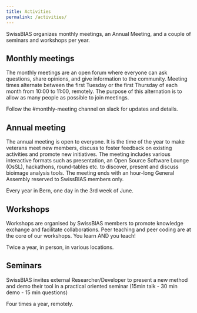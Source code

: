 ```yaml
---
title: Activities
permalink: /activities/
---
```


SwissBIAS organizes monthly meetings, an Annual Meeting, and a couple of seminars and workshops per year.

## Monthly meetings

The monthly meetings are an open forum where everyone can ask questions, share opinions, and give information to the community. Meeting times alternate between the first Tuesday or the first Thursday of each month from 10:00 to 11:00, remotely. The purpose of this alternation is to allow as many people as possible to join meetings.

Follow the #monthly-meeting channel on slack for updates and details.

## Annual meeting

The annual meeting is open to everyone. It is the time of the year to make veterans meet new members, discuss to foster feedback on existing activities and promote new initiatives. The meeting includes various interactive formats such as presentation, an Open Source Software Lounge (OsSL), hackathons, round-tables etc. to discover, present and discuss bioimage analysis tools. The meeting ends with an hour-long General Assembly reserved to SwissBIAS members only.

Every year in Bern, one day in the 3rd week of June.

## Workshops

Workshops are organised by SwissBIAS members to promote knowledge exchange and facilitate collaborations. Peer teaching and peer coding are at the core of our workshops. You learn AND you teach! 

Twice a year, in person, in various locations.

## Seminars

SwissBIAS invites external Researcher/Developer to present a new method and demo their tool in a practical oriented seminar (15min talk - 30 min demo - 15 min questions)

Four times a year, remotely.
